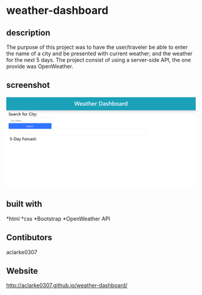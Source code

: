 # weather-dashboard
## description
The purpose of this project was to have the user/traveler be able to enter the name of a city and be presented with current weather; and the weather for the next 5 days. The project consist of using a server-side API, the one provide was OpenWeather.


## screenshot
![screenshot](assets/images/Screenshot1.png)
## built with
*html
*css
*Bootstrap
*OpenWeather API
## Contibutors
aclarke0307

## Website
http://aclarke0307.github.io/weather-dashboard/
